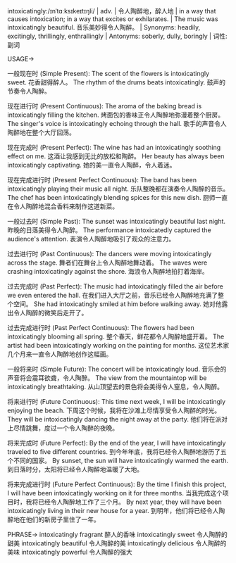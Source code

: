 intoxicatingly:/ɪnˈtɑːksɪkeɪtɪŋli/ | adv. | 令人陶醉地，醉人地 |  in a way that causes intoxication; in a way that excites or exhilarates. | The music was intoxicatingly beautiful.  音乐美妙得令人陶醉。 | Synonyms: headily, excitingly, thrillingly, enthrallingly | Antonyms: soberly, dully, boringly | 词性: 副词

USAGE->

一般现在时 (Simple Present):
The scent of the flowers is intoxicatingly sweet.  花香甜得醉人。
The rhythm of the drums beats intoxicatingly.  鼓声的节奏令人陶醉。


现在进行时 (Present Continuous):
The aroma of the baking bread is intoxicatingly filling the kitchen.  烤面包的香味正令人陶醉地弥漫着整个厨房。
The singer's voice is intoxicatingly echoing through the hall.  歌手的声音令人陶醉地在整个大厅回荡。


现在完成时 (Present Perfect):
The wine has had an intoxicatingly soothing effect on me.  这酒让我感到无比的放松和陶醉。
Her beauty has always been intoxicatingly captivating.  她的美一直令人陶醉，令人着迷。


现在完成进行时 (Present Perfect Continuous):
The band has been intoxicatingly playing their music all night.  乐队整晚都在演奏令人陶醉的音乐。
The chef has been intoxicatingly blending spices for this new dish.  厨师一直在令人陶醉地混合香料来制作这道新菜。


一般过去时 (Simple Past):
The sunset was intoxicatingly beautiful last night. 昨晚的日落美得令人陶醉。
The performance intoxicatedly captured the audience's attention. 表演令人陶醉地吸引了观众的注意力。


过去进行时 (Past Continuous):
The dancers were moving intoxicatingly across the stage.  舞者们在舞台上令人陶醉地舞动着。
The waves were crashing intoxicatingly against the shore.  海浪令人陶醉地拍打着海岸。


过去完成时 (Past Perfect):
The music had intoxicatingly filled the air before we even entered the hall.  在我们进入大厅之前，音乐已经令人陶醉地充满了整个空间。
She had intoxicatingly smiled at him before walking away.  她对他露出令人陶醉的微笑后走开了。


过去完成进行时 (Past Perfect Continuous):
The flowers had been intoxicatingly blooming all spring.  整个春天，鲜花都令人陶醉地盛开着。
The artist had been intoxicatingly working on the painting for months.  这位艺术家几个月来一直令人陶醉地创作这幅画。


一般将来时 (Simple Future):
The concert will be intoxicatingly loud.  音乐会的声音将会震耳欲聋，令人陶醉。
The view from the mountaintop will be intoxicatingly breathtaking.  从山顶望去的景色将会美得令人窒息，令人陶醉。


将来进行时 (Future Continuous):
This time next week, I will be intoxicatingly enjoying the beach.  下周这个时候，我将在沙滩上尽情享受令人陶醉的时光。
They will be intoxicatingly dancing the night away at the party.  他们将在派对上尽情跳舞，度过一个令人陶醉的夜晚。


将来完成时 (Future Perfect):
By the end of the year, I will have intoxicatingly traveled to five different countries.  到今年年底，我将已经令人陶醉地游历了五个不同的国家。
By sunset, the sun will have intoxicatingly warmed the earth.  到日落时分，太阳将已经令人陶醉地温暖了大地。


将来完成进行时 (Future Perfect Continuous):
By the time I finish this project, I will have been intoxicatingly working on it for three months.  当我完成这个项目时，我将已经令人陶醉地工作了三个月。
By next year, they will have been intoxicatingly living in their new house for a year.  到明年，他们将已经令人陶醉地在他们的新房子里住了一年。


PHRASE->
intoxicatingly fragrant 醉人的香味
intoxicatingly sweet 令人陶醉的甜美
intoxicatingly beautiful 令人陶醉的美
intoxicatingly delicious 令人陶醉的美味
intoxicatingly powerful 令人陶醉的强大
